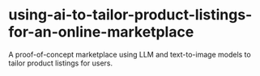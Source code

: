 # using-ai-to-tailor-product-listings-for-an-online-marketplace
A proof-of-concept marketplace using LLM and text-to-image models to tailor product listings for users.
